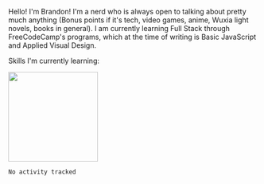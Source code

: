 Hello! I'm Brandon! I'm a nerd who is always open to talking about pretty much anything (Bonus points if it's tech, video games, anime, Wuxia light novels, books in general). I am currently learning Full Stack through FreeCodeCamp's programs, which at the time of writing is Basic JavaScript and Applied Visual Design. 

Skills I'm currently learning: 




<img height="180em" src="https://github-readme-stats.vercel.app/api?username=brandonmcrist&show_icons=true&hide_border=true&&count_private=true&include_all_commits=true" />

<!--START_SECTION:waka-->

```text
No activity tracked
```

<!--END_SECTION:waka-->
